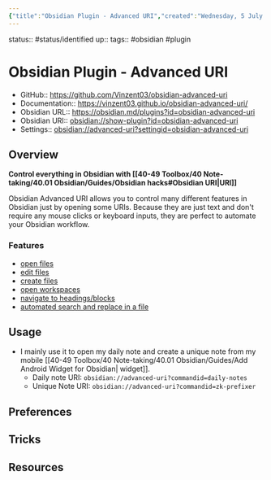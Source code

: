 ```yaml
---
{"title":"Obsidian Plugin - Advanced URI","created":"Wednesday, 5 July 2023, 8:47:35 PM","modified":"Thursday, 7 September 2023, 8:29:56 PM","dg-publish":true,"permalink":"/40-49-toolbox/40-note-taking/40-01-obsidian/plugins/advanced-uri/","dgPassFrontmatter":true,"updated":"Thursday, 7 September 2023, 8:29:56 PM"}
---
```



status:: #status/identified 
up:: 
tags:: #obsidian #plugin 

# Obsidian Plugin - Advanced URI

- GitHub:: https://github.com/Vinzent03/obsidian-advanced-uri
- Documentation:: https://vinzent03.github.io/obsidian-advanced-uri/
- Obsidian URL:: https://obsidian.md/plugins?id=obsidian-advanced-uri
- Obsidian URI:: [obsidian://show-plugin?id=obsidian-advanced-uri](obsidian://show-plugin?id=obsidian-advanced-uri)
- Settings:: [obsidian://advanced-uri?settingid=obsidian-advanced-uri](obsidian://advanced-uri?settingid=obsidian-advanced-uri)

## Overview

**Control everything in Obsidian with [[40-49 Toolbox/40 Note-taking/40.01 Obsidian/Guides/Obsidian hacks#Obsidian URI\|URI]]**

Obsidian Advanced URI allows you to control many different features in Obsidian just by opening some URIs. Because they are just text and don't require any mouse clicks or keyboard inputs, they are perfect to automate your Obsidian workflow.

### Features

- [open files](https://vinzent03.github.io/obsidian-advanced-uri/actions/navigation)
- [edit files](https://vinzent03.github.io/obsidian-advanced-uri/actions/writing)
- [create files](https://vinzent03.github.io/obsidian-advanced-uri/actions/writing)
- [open workspaces](https://vinzent03.github.io/obsidian-advanced-uri/actions/navigation)
- [navigate to headings/blocks](https://vinzent03.github.io/obsidian-advanced-uri/actions/navigation)
- [automated search and replace in a file](https://vinzent03.github.io/obsidian-advanced-uri/actions/search)

## Usage

- I mainly use it to open my daily note and create a unique note from my mobile [[40-49 Toolbox/40 Note-taking/40.01 Obsidian/Guides/Add Android Widget for Obsidian\| widget]].
	- Daily note URI: `obsidian://advanced-uri?commandid=daily-notes`
	- Unique Note URI: `obsidian://advanced-uri?commandid=zk-prefixer`


## Preferences



## Tricks



## Resources

